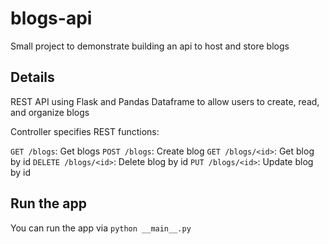 # blogs-api
Small project to demonstrate building an api to host and store blogs


## Details

REST API using Flask and Pandas Dataframe to allow users to create, read, and organize blogs

Controller specifies REST functions:

`GET /blogs`: Get blogs
`POST /blogs`: Create blog
`GET /blogs/<id>`: Get blog by id
`DELETE /blogs/<id>`: Delete blog by id
`PUT /blogs/<id>`: Update blog by id

## Run the app

You can run the app via 
`python __main__.py`
